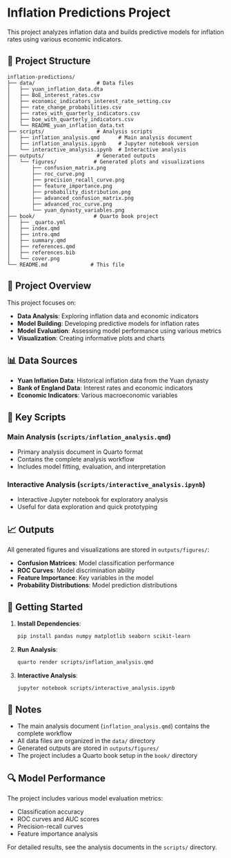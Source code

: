 # Inflation Predictions Project

This project analyzes inflation data and builds predictive models for inflation rates using various economic indicators.

## 📁 Project Structure

```
inflation-predictions/
├── data/                    # Data files
│   ├── yuan_inflation_data.dta
│   ├── BoE_interest_rates.csv
│   ├── economic_indicators_interest_rate_setting.csv
│   ├── rate_change_probabilities.csv
│   ├── rates_with_quarterly_indicators.csv
│   ├── boe_with_quarterly_indicators.csv
│   └── README_yuan_inflation_data.txt
├── scripts/                 # Analysis scripts
│   ├── inflation_analysis.qmd      # Main analysis document
│   ├── inflation_analysis.ipynb    # Jupyter notebook version
│   └── interactive_analysis.ipynb  # Interactive analysis
├── outputs/                 # Generated outputs
│   └── figures/            # Generated plots and visualizations
│       ├── confusion_matrix.png
│       ├── roc_curve.png
│       ├── precision_recall_curve.png
│       ├── feature_importance.png
│       ├── probability_distribution.png
│       ├── advanced_confusion_matrix.png
│       ├── advanced_roc_curve.png
│       └── yuan_dynasty_variables.png
├── book/                   # Quarto book project
│   ├── _quarto.yml
│   ├── index.qmd
│   ├── intro.qmd
│   ├── summary.qmd
│   ├── references.qmd
│   ├── references.bib
│   └── cover.png
└── README.md              # This file
```

## 🎯 Project Overview

This project focuses on:
- **Data Analysis**: Exploring inflation data and economic indicators
- **Model Building**: Developing predictive models for inflation rates
- **Model Evaluation**: Assessing model performance using various metrics
- **Visualization**: Creating informative plots and charts

## 📊 Data Sources

- **Yuan Inflation Data**: Historical inflation data from the Yuan dynasty
- **Bank of England Data**: Interest rates and economic indicators
- **Economic Indicators**: Various macroeconomic variables

## 🔧 Key Scripts

### Main Analysis (`scripts/inflation_analysis.qmd`)
- Primary analysis document in Quarto format
- Contains the complete analysis workflow
- Includes model fitting, evaluation, and interpretation

### Interactive Analysis (`scripts/interactive_analysis.ipynb`)
- Interactive Jupyter notebook for exploratory analysis
- Useful for data exploration and quick prototyping

## 📈 Outputs

All generated figures and visualizations are stored in `outputs/figures/`:
- **Confusion Matrices**: Model classification performance
- **ROC Curves**: Model discrimination ability
- **Feature Importance**: Key variables in the model
- **Probability Distributions**: Model prediction distributions

## 🚀 Getting Started

1. **Install Dependencies**:
   ```bash
   pip install pandas numpy matplotlib seaborn scikit-learn
   ```

2. **Run Analysis**:
   ```bash
   quarto render scripts/inflation_analysis.qmd
   ```

3. **Interactive Analysis**:
   ```bash
   jupyter notebook scripts/interactive_analysis.ipynb
   ```

## 📝 Notes

- The main analysis document (`inflation_analysis.qmd`) contains the complete workflow
- All data files are organized in the `data/` directory
- Generated outputs are stored in `outputs/figures/`
- The project includes a Quarto book setup in the `book/` directory

## 🔍 Model Performance

The project includes various model evaluation metrics:
- Classification accuracy
- ROC curves and AUC scores
- Precision-recall curves
- Feature importance analysis

For detailed results, see the analysis documents in the `scripts/` directory.
